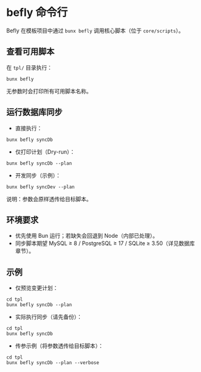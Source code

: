 # befly 命令行

Befly 在模板项目中通过 `bunx befly` 调用核心脚本（位于 `core/scripts`）。

## 查看可用脚本

在 `tpl/` 目录执行：

```
bunx befly
```

无参数时会打印所有可用脚本名称。

## 运行数据库同步

-   直接执行：

```
bunx befly syncDb
```

-   仅打印计划（Dry-run）：

```
bunx befly syncDb --plan
```

-   开发同步（示例）：

```
bunx befly syncDev --plan
```

说明：参数会原样透传给目标脚本。

## 环境要求

-   优先使用 Bun 运行；若缺失会回退到 Node（内部已处理）。
-   同步脚本期望 MySQL ≥ 8 / PostgreSQL ≥ 17 / SQLite ≥ 3.50（详见数据库章节）。

## 示例

-   仅预览变更计划：

```
cd tpl
bunx befly syncDb --plan
```

-   实际执行同步（请先备份）：

```
cd tpl
bunx befly syncDb
```

-   传参示例（将参数透传给目标脚本）：

```
cd tpl
bunx befly syncDb --plan --verbose
```
